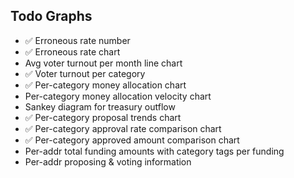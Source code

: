 ## Todo Graphs
- ✅ Erroneous rate number
- ✅ Erroneous rate chart
- Avg voter turnout per month line chart
- ✅ Voter turnout per category
- ✅ Per-category money allocation chart
- Per-category money allocation velocity chart
- Sankey diagram for treasury outflow
- ✅ Per-category proposal trends chart
- ✅ Per-category approval rate comparison chart
- ✅ Per-category approved amount comparison chart
- Per-addr total funding amounts with category tags per funding
- Per-addr proposing & voting information
